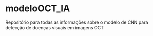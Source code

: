 # modeloOCT_IA
Repositório para todas as informações sobre o modelo de CNN para detecção de doenças visuais em imagens OCT
